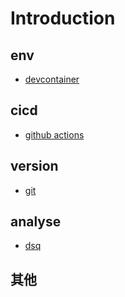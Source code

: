 # Introduction

## env

- [devcontainer](./devcontainer/index.md)

## cicd

- [github actions](./action/index.md)

## version

- [git](./git/index.md)

## analyse

- [dsq](./dsq/index.md)

## 其他